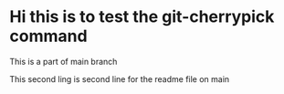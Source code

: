 #  Hi this is to test the git-cherrypick command

 This is a part of main branch

 This second ling is second line for the readme file on main